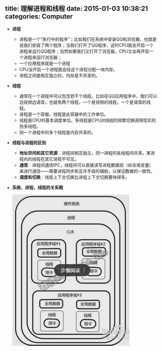 title: 理解进程和线程
date: 2015-01-03 10:38:21
categories: Computer
---
* __进程__
    - 进程是一个“执行中的程序”；比如我们在系统中安装QQ和浏览器，也就是说我们安装了两个程序；当我们打开了QQ程序，这时CPU就会开启一个进程来运行QQ程序；当然如果我们又打开了浏览器，CPU又会再开启一个进程来运行浏览器；
    - 一个应用程序就是一个进程
    - CPU没开启一个进程就会给这个进程分配一块内存。
    - 进程之间是相互独立的，内存是不共享的。

* __线程__
    - 通常在一个进程中可以包含若干个线程。比如在QQ应用程序中，我们可以边视频边语音，也就有两个线程，一个是视频的线程，一个是语音的线程。
    - 进程是一个容器，线程是此容器中的工作单位。
    - 线程是CPU的基本调度单位。多线程是CPU对线程的频繁切换调用现实的伪多线程。
    - 同一个进程中的多个线程是内存共享的。

* __线程与进程的区别__
    - __地址空间和其它资源__：进程间相互独立，同一进程的各线程间共享。某进程内的线程在其它进程不可见。
    - __通信__：进程间通信IPC，线程间可以直接读写进程数据段（如全局变量）来进行通信——需要进程同步和互斥手段的辅助，以保证数据的一致性。
    - __调度和切换__：线程上下文切换比进程上下文切换要快得多。
* __系统、进程、线程的关系图__

    ![](/imgs/computer_process_and_threads.png)


